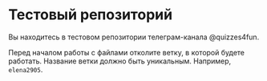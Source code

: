 # Тестовый репозиторий

Вы находитесь в тестовом репозитории телеграм-канала @quizzes4fun.

Перед началом работы с файлами отколите ветку, в которой будете работать. Название ветки должно быть уникальным. Например, `elena2905`.
